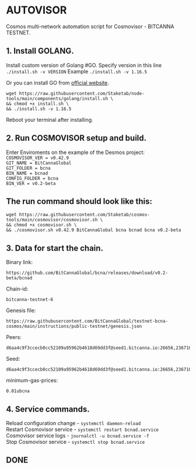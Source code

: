 # AUTOVISOR
Cosmos multi-network automation script for Cosmovisor - BITCANNA TESTNET.

## 1. Install GOLANG.
Install custom version of Golang #GO. 
Specify version in this line `./install.sh -v VERSION`
Example `./install.sh -v 1.16.5`

Or you can install GO from [official website](https://golang.org/doc/install).
```
wget https://raw.githubusercontent.com/Staketab/node-tools/main/components/golang/install.sh \
&& chmod +x install.sh \
&& ./install.sh -v 1.16.5
```
Reboot your terminal after installing.

## 2. Run COSMOVISOR setup and build.
Enter Enviroments on the example of the Desmos project:  
`COSMOVISOR_VER = v0.42.9`  
`GIT_NAME = BitCannaGlobal`  
`GIT_FOLDER = bcna`  
`BIN_NAME = bcnad`  
`CONFIG_FOLDER = bcna`  
`BIN_VER = v0.2-beta`

## The run command should look like this:
```
wget https://raw.githubusercontent.com/Staketab/cosmos-tools/main/cosmovisor/cosmovisor.sh \
&& chmod +x cosmovisor.sh \
&& ./cosmovisor.sh v0.42.9 BitCannaGlobal bcna bcnad bcna v0.2-beta
```

## 3. Data for start the chain. 
Binary link:
```
https://github.com/BitCannaGlobal/bcna/releases/download/v0.2-beta/bcnad
```
Chain-id:
```
bitcanna-testnet-6
```  
Genesis file:
```
https://raw.githubusercontent.com/BitCannaGlobal/testnet-bcna-cosmos/main/instructions/public-testnet/genesis.json
```
Peers:
```
d6aa4c9f3ccecb0cc52109a95962b4618d69dd3f@seed1.bitcanna.io:26656,23671067d0fd40aec523290585c7d8e91034a771@seed2.bitcanna.io:26656
```
Seed:
```
d6aa4c9f3ccecb0cc52109a95962b4618d69dd3f@seed1.bitcanna.io:26656,23671067d0fd40aec523290585c7d8e91034a771@seed2.bitcanna.io:26656
```
minimum-gas-prices:
```
0.01ubcna
```

## 4. Service commands.
Reload configuration change - `systemctl daemon-reload`  
Restart Cosmovisor service - `systemctl restart bcnad.service`  
Cosmovisor service logs - `journalctl -u bcnad.service -f`  
Stop Cosmovisor service - `systemctl stop bcnad.service`  

## DONE
